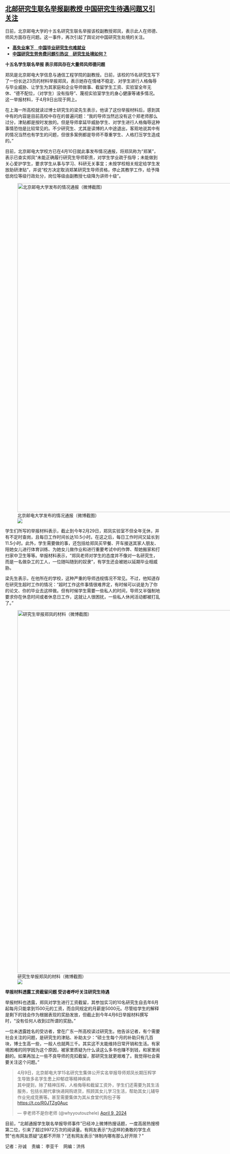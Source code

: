 <!--1712953020000-->
[北邮研究生联名举报副教授 中国研究生待遇问题又引关注](https://www.rfa.org/mandarin/yataibaodao/kejiaowen/sc-04122024160518.html)
------

<p><span style="font-weight: 400;">日前，北京邮电大学的十五名研究生联名举报该校副教授郑凤，表示此人在师德、师风方面存在问题。这一事件，再次引起了舆论对中国研究生处境的关注。</span></p><ul><li><a href="ttps://www.rfa.org/mandarin/yataibaodao/kejiaowen/sc-03222024151642.html"><strong>高失业率下　中国毕业研究生也难就业</strong></a></li><li><strong><a href="https://www.rfa.org/mandarin/yataibaodao/kejiaowen/sc-01232024104634.html">中国研究生劳务费问题引热议　研究生处境如何？</a></strong></li></ul><p><b>十五名学生联名举报 表示郑凤存在大量师风师德问题</b></p><p><span style="font-weight: 400;">郑凤是北京邮电大学信息与通信工程学院的副教授。日前，该校的15名研究生写下了一份长达23页的材料举报郑凤，表示她存在情绪不稳定、对学生进行人格侮辱与毕业威胁、让学生为其家庭和企业导师做事、截留学生工资、实验室全年无休、“德不配位，（对学生）没有指导”、蔑视实验室学生的身心健康等诸多情况。这一举报材料，于4月9日出现于网上。</span></p><p><span style="font-weight: 400;">在上海一所高校就读过博士研究生的梁先生表示，他读了这份举报材料后，感到其中有的内容是目前高校中存在的普遍问题：“我的导师当然远没有这个郑老师那么过分，津贴都是按时发放的。但是导师拿延毕威胁学生、对学生进行人格侮辱这种事情恐怕是比较常见的。不少研究生、尤其是读博的人中途退出，客观地说其中有的情况当然也有学生的问题，但很多案例都是导师不尊重学生、人格打压学生造成的。”</span></p><p><span style="font-weight: 400;">目前，北京邮电大学校方已在4月10日就此事发布情况通报，将郑凤称为“郑某”，表示已查实郑凤“未能正确履行研究生导师职责，对学生学业疏于指导；未能做到关心爱护学生，要求学生从事与学习、科研无关事宜；未按学校相关规定给学生发放助研津贴”，并说“校方决定取消郑某研究生导师资格，停止其教学工作，给予降低岗位等级行政处分，岗位等级由副教授七级降为讲师十级”。</span></p><p><span style="font-weight: 400;"><figure class="image-richtext image-inline captioned" style="width:799px;"><img alt="北京邮电大学发布的情况通报（微博截图）" height="1067" src="https://www.rfa.org/mandarin/yataibaodao/kejiaowen/sc-04122024160518.html/m0412-sc2.jpg/@@images/1f9e2a0d-1c01-41bc-bace-e6204d34594b.jpeg" title="M0412-SC2.JPG" width="799"/><figcaption class="image-caption">北京邮电大学发布的情况通报（微博截图）</figcaption><small></small><div id="zoomattribute"><a data-caption="北京邮电大学发布的情况通报（微博截图）" data-fancybox="" href="https://www.rfa.org/mandarin/yataibaodao/kejiaowen/sc-04122024160518.html/m0412-sc2.jpg" id="single_image" title="北京邮电大学发布的情况通报（微博截图）"><img src="/++plone++rfa-resources/img/icon-zoom.png"/></a></div></figure></span></p><p><span style="font-weight: 400;">学生们所写的举报材料表示，截止到今年2月29日，郑凤实验室不但全年无休，并有不定时查岗，且每日工作时间长达10.5小时。在这之后，每日工作时间又延长到11.5小时。此外，学生需要做的事，还包括给郑凤买早餐、开车接送其家人朋友、陪她女儿进行体育训练、为她女儿做作业和进行重要考试中的作弊、帮她搬家和打扫家中卫生等等。举报材料表示，“郑凤老师对学生的态度并不像对一名研究生，而是一名做杂工的工人，一位随叫随到的奴隶”，有学生还会被她以延期毕业相威胁。</span></p><p><span style="font-weight: 400;">梁先生表示，在他所在的学校，这种严重的导师违规情况不常见。不过，他知道存在研究生超时工作的情况：“超时工作这件事情很难界定，有时候可以说是为了你的论文、你的毕业去这样做。但有时候学生需要一些私人的时间，导师又半强制地要求你在休息时间或者休息日工作，这就让人很困扰，一些私人休闲活动都被打乱了。”</span></p><p><span style="font-weight: 400;"><figure class="image-richtext image-inline captioned" style="width:1069px;"><img alt="研究生举报郑凤的材料（微博截图）" height="1177" src="https://www.rfa.org/mandarin/yataibaodao/kejiaowen/sc-04122024160518.html/m0412-sc3.jpg/@@images/3dae155a-098b-42d5-889a-2fd4fcf1263b.jpeg" title="M0412-SC3.jpg" width="1069"/><figcaption class="image-caption">研究生举报郑凤的材料（微博截图）</figcaption><small></small><div id="zoomattribute"><a data-caption="研究生举报郑凤的材料（微博截图）" data-fancybox="" href="https://www.rfa.org/mandarin/yataibaodao/kejiaowen/sc-04122024160518.html/m0412-sc3.jpg" id="single_image" title="研究生举报郑凤的材料（微博截图）"><img src="/++plone++rfa-resources/img/icon-zoom.png"/></a></div></figure></span></p><p><b>举报材料透露工资截留问题 受访者呼吁关注研究生待遇</b></p><p><span style="font-weight: 400;">举报材料也透露，郑凤对学生进行工资截留，其参加实习的10名研究生自去年6月起每月只能拿到1500元的工资，而合同规定的月薪是5000元。尽管给学生的解释是剩下的钱会作为根据表现的奖励发放，但截止到今年4月6日举报材料撰写时，“没有任何人收到过所谓的奖励。”</span></p><p><span style="font-weight: 400;">一位未透露姓名的受访者，曾在广东一所高校读过研究生。他告诉记者，有个需要社会关注的问题，是研究生的津贴、补助太少：“硕士生每个月的补助只有几百块，博士生高一些，一般人也就两三千。其实这不太能维持日常开销和生活。有家境困难的同学因为这个原因，被家里质疑为什么读这么多书也赚不到钱，和家里闹翻的。如果再加上一些不良导师的克扣截留，那研究生就更艰难了。我觉得社会需要关注这个问题。”</span></p><blockquote class="twitter-tweet"><p dir="ltr" lang="zh">4月9日，北京邮电大学15名研究生集体公开实名举报导师郑凤长期压榨学生导致多名学生患上抑郁症等精神疾病<br/>其中提到，除了精神压榨，人格侮辱和截留工资外，学生们还需要为其生活服务，包括长期代拿快递网购退货，照顾其女儿学习生活，帮助其女儿辅导作业完成竞赛等。甚至需要集体为其从食堂代购包子等 <a href="https://t.co/R0JTZg0Auc">https://t.co/R0JTZg0Auc</a></p>— 李老师不是你老师 (@whyyoutouzhele) <a href="https://twitter.com/whyyoutouzhele/status/1777690943291855301?ref_src=twsrc%5Etfw">April 9, 2024</a></blockquote><p></p><p><span style="font-weight: 400;">目前，“北邮通报学生联名举报导师事件”已经冲上微博热搜话题，一度高居热搜榜第二位，引来了超过9972万次的阅读量。有网友表示“为这样的勇敢的学生点赞”也有网友质疑“这都不开除？”还有网友表示“体制内哪有那么好开除？”</span></p><p><span style="font-weight: 400;">记者：孙诚    责编： 李亚千    网编：洪伟<br/></span></p>
